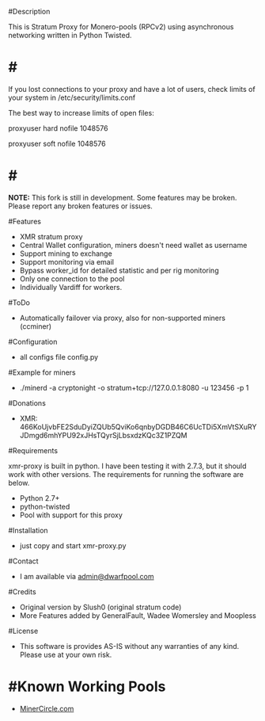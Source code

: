 #Description

This is Stratum Proxy for Monero-pools (RPCv2) using asynchronous networking written in Python Twisted.

# # #

If you lost connections to your proxy and have a lot of users, check limits of your system in /etc/security/limits.conf

The best way to increase limits of open files:

 proxyuser hard nofile 1048576
 
 proxyuser soft nofile 1048576

# # #

**NOTE:** This fork is still in development. Some features may be broken. Please report any broken features or issues.

#Features

* XMR stratum proxy
* Central Wallet configuration, miners doesn't need wallet as username
* Support mining to exchange
* Support monitoring via email
* Bypass worker_id for detailed statistic and per rig monitoring
* Only one connection to the pool
* Individually Vardiff for workers.

#ToDo

* Automatically failover via proxy, also for non-supported miners (ccminer)

#Configuration

* all configs file config.py

#Example for miners

* ./minerd -a cryptonight -o stratum+tcp://127.0.0.1:8080 -u 123456 -p 1

#Donations 

* XMR:  466KoUjvbFE2SduDyiZQUb5QviKo6qnbyDGDB46C6UcTDi5XmVtSXuRYJDmgd6mhYPU92xJHsTQyrSjLbsxdzKQc3Z1PZQM

#Requirements

xmr-proxy is built in python. I have been testing it with 2.7.3, but it should work with other versions. The requirements for running the software are below.

* Python 2.7+
* python-twisted
* Pool with support for this proxy

#Installation

* just copy and start xmr-proxy.py

#Contact

* I am available via admin@dwarfpool.com


#Credits

* Original version by Slush0 (original stratum code)
* More Features added by GeneralFault, Wadee Womersley and Moopless

#License

* This software is provides AS-IS without any warranties of any kind. Please use at your own risk. 

#Known Working Pools
===================
* [MinerCircle.com](https://www.minercircle.com)
